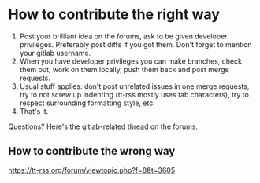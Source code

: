 # How to contribute the right way

1. Post your brilliant idea on the forums, ask to be given developer privileges. Preferably post diffs if you got them. Don't forget to mention your gitlab username.
2. When you have developer privileges you can make branches, check them out, work on them locally, push them back and post merge requests.
3. Usual stuff applies: don't post unrelated issues in one merge requests, try to not screw up indenting (tt-rss mostly uses tab characters), try to respect surrounding formatting style, etc.
4. That's it.

Questions? Here's the [gitlab-related thread](https://tt-rss.org/forum/viewtopic.php?f=10&t=3432) on the forums.

## How to contribute the wrong way

https://tt-rss.org/forum/viewtopic.php?f=8&t=3605
